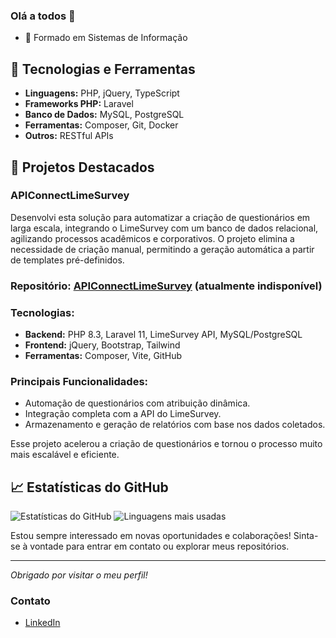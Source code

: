 ### Olá a todos 👋

- 📝 Formado em Sistemas de Informação

## 🔧 Tecnologias e Ferramentas
- **Linguagens:** PHP, jQuery, TypeScript
- **Frameworks PHP:** Laravel
- **Banco de Dados:** MySQL, PostgreSQL
- **Ferramentas:** Composer, Git, Docker
- **Outros:** RESTful APIs

## 🚀 Projetos Destacados
### APIConnectLimeSurvey
Desenvolvi esta solução para automatizar a criação de questionários em larga escala, integrando o LimeSurvey com um banco de dados relacional, agilizando processos acadêmicos e corporativos. O projeto elimina a necessidade de criação manual, permitindo a geração automática a partir de templates pré-definidos.
### Repositório: [APIConnectLimeSurvey](#) (atualmente indisponível)
### Tecnologias:
- **Backend:** PHP 8.3, Laravel 11, LimeSurvey API, MySQL/PostgreSQL
- **Frontend:** jQuery, Bootstrap, Tailwind
- **Ferramentas:** Composer, Vite, GitHub

### Principais Funcionalidades:
- Automação de questionários com atribuição dinâmica.
- Integração completa com a API do LimeSurvey.
- Armazenamento e geração de relatórios com base nos dados coletados.

Esse projeto acelerou a criação de questionários e tornou o processo muito mais escalável e eficiente.


## 📈 Estatísticas do GitHub
![Estatísticas do GitHub](https://github-readme-stats.vercel.app/api?username=tulioalvesss&show_icons=true&theme=radical)
![Linguagens mais usadas](https://github-readme-stats.vercel.app/api/top-langs/?username=tulioalvesss&layout=compact&theme=radical)

Estou sempre interessado em novas oportunidades e colaborações! Sinta-se à vontade para entrar em contato ou explorar meus repositórios.

---

_Obrigado por visitar o meu perfil!_

### Contato
- [LinkedIn](https://br.linkedin.com/in/tulio-caio-freire-alves-896544206)

